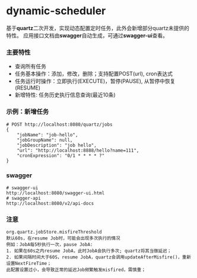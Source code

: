# dynamic-scheduler
基于**quartz**二次开发，实现动态配置定时任务，此外会新增部分quartz未提供的特性。
应用接口文档由**swagger**自动生成，可通过**swagger-ui**查看。

### 主要特性
- 查询所有任务
- 任务基本操作：添加，修改，删除；支持配置POST(url), cron表达式
- 任务运行时操作：立即执行(EXECUTE)，暂停(PAUSE), 从暂停中恢复(RESUME)
- 新增特性: 任务历史执行信息查询(最近10条)

### 示例：新增任务
```
# POST http://localhost:8080/quartz/jobs
{
	"jobName": "job-hello",
	"jobGroupName": null,
	"jobDescription": "job hello",
	"url": "http://localhost:8888/hello?name=111",
	"cronExpression": "0/1 * * * * ?"
}
```

### swagger
```
# swagger-ui
http://localhost:8080/swagger-ui.html
# swagger-api
http://localhost:8080/v2/api-docs
```

### 注意
```
org.quartz.jobStore.misfireThreshold
默认60s，在resume Job时，可能会出现多次执行的情况
例如：JobA每5秒执行一次，pause JobA: 
1. 如果在60s之内resume JobA，此时JobA会执行多次; quartz将其当做延迟；
2. 如果间隔时间大于60S，resume JobA，quartz会调用updateAfterMisfire()，重新设置NextFireTime；
此配置设置过小，会导致正常的延迟Job频繁触发misfired，需慎重；
```
